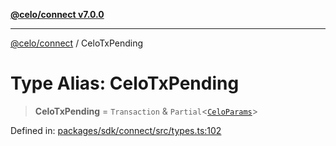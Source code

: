 [**@celo/connect v7.0.0**](../README.md)

***

[@celo/connect](../globals.md) / CeloTxPending

# Type Alias: CeloTxPending

> **CeloTxPending** = `Transaction` & `Partial`\<[`CeloParams`](../interfaces/CeloParams.md)\>

Defined in: [packages/sdk/connect/src/types.ts:102](https://github.com/celo-org/developer-tooling/blob/master/packages/sdk/connect/src/types.ts#L102)
